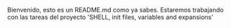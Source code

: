 Bienvenido, esto es un README.md como ya sabes.  Estaremos trabajando con las tareas del proyecto 'SHELL, init files, variables and expansions'
